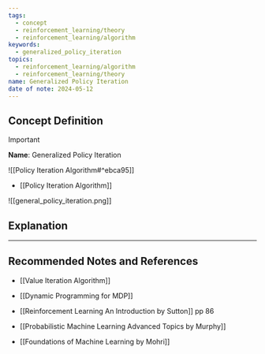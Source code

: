 ```yaml
---
tags:
  - concept
  - reinforcement_learning/theory
  - reinforcement_learning/algorithm
keywords:
  - generalized_policy_iteration
topics:
  - reinforcement_learning/algorithm
  - reinforcement_learning/theory
name: Generalized Policy Iteration
date of note: 2024-05-12
---
```


## Concept Definition

>[!important]
>**Name**:  Generalized Policy Iteration

![[Policy Iteration Algorithm#^ebca95]]

- [[Policy Iteration Algorithm]]

![[general_policy_iteration.png]]

## Explanation





-----------
##  Recommended Notes and References



- [[Value Iteration Algorithm]]
- [[Dynamic Programming for MDP]]

- [[Reinforcement Learning An Introduction by Sutton]] pp 86
- [[Probabilistic Machine Learning Advanced Topics by Murphy]] 
- [[Foundations of Machine Learning by Mohri]] 
